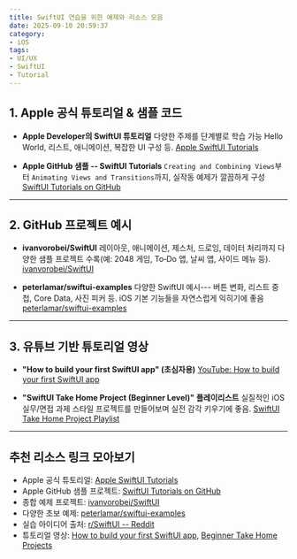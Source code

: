 ```yaml
---
title: SwiftUI 연습을 위한 예제와 리소스 모음
date: 2025-09-10 20:59:37
category:
- iOS
tags:
- UI/UX
- SwiftUI
- Tutorial
---
```


## 1. Apple 공식 튜토리얼 & 샘플 코드

- **Apple Developer의 SwiftUI 튜토리얼** 다양한 주제를 단계별로 학습 가능 
  Hello World, 리스트, 애니메이션, 복잡한 UI 구성 등. [Apple SwiftUI Tutorials](https://developer.apple.com/tutorials/swiftui/?utm_source=chatgpt.com)

- **Apple GitHub 샘플 -- SwiftUI Tutorials**
  `Creating and Combining Views`부터 `Animating Views and Transitions`까지, 실작동 예제가 깔끔하게 구성 [SwiftUI Tutorials on GitHub](https://github.com/apple-sample-code/SwiftUI-Tutorials?utm_source=chatgpt.com)

------------------------------------------------------------------------

## 2. GitHub 프로젝트 예시

- **ivanvorobei/SwiftUI**
  레이아웃, 애니메이션, 제스처, 드로잉, 데이터 처리까지 다양한 샘플 프로젝트 수록(예: 2048 게임, To‑Do 앱, 날씨 앱, 사이드 메뉴 등). [ivanvorobei/SwiftUI](https://github.com/ivanvorobei/SwiftUI?utm_source=chatgpt.com)

- **peterlamar/swiftui-examples**
  다양한 SwiftUI 예시--- 버튼 변화, 리스트 중첩, Core Data, 사진 피커 등. iOS 기본 기능들을 자연스럽게 익히기에 좋음 [peterlamar/swiftui-examples](https://github.com/peterlamar/swiftui-examples?utm_source=chatgpt.com)

------------------------------------------------------------------------

## 3. 유튜브 기반 튜토리얼 영상

- **"How to build your first SwiftUI app" (초심자용)**
  [YouTube: How to build your first SwiftUI app](https://www.youtube.com/watch?v=n1PeOa3qXy8&utm_source=chatgpt.com)

- **"SwiftUI Take Home Project (Beginner Level)" 플레이리스트**
  실질적인 iOS 실무/면접 과제 스타일 프로젝트를 만들어보며 실전 감각 키우기에 좋음.
  [SwiftUI Take Home Project Playlist](https://www.youtube.com/playlist?list=PLvUWi5tdh92yKhrDU_E04WtfbNO4wP1YH&utm_source=chatgpt.com)

------------------------------------------------------------------------

## 추천 리소스 링크 모아보기

- Apple 공식 튜토리얼: [Apple SwiftUI Tutorials](https://developer.apple.com/tutorials/swiftui/?utm_source=chatgpt.com)
- Apple GitHub 샘플 프로젝트: [SwiftUI Tutorials on GitHub](https://github.com/apple-sample-code/SwiftUI-Tutorials?utm_source=chatgpt.com)
- 종합 예제 프로젝트: [ivanvorobei/SwiftUI](https://github.com/ivanvorobei/SwiftUI?utm_source=chatgpt.com)
- 다양한 초보 예제: [peterlamar/swiftui-examples](https://github.com/peterlamar/swiftui-examples?utm_source=chatgpt.com)
- 실습 아이디어 출처: [r/SwiftUI -- Reddit](https://www.reddit.com/r/SwiftUI/comments/16bxdqy/project_ideas_for_a_beginner/?utm_source=chatgpt.com)
- 튜토리얼 영상: [How to build your first SwiftUI app](https://www.youtube.com/watch?v=n1PeOa3qXy8&utm_source=chatgpt.com), [Beginner Take Home Projects](https://www.youtube.com/playlist?list=PLvUWi5tdh92yKhrDU_E04WtfbNO4wP1YH&utm_source=chatgpt.com)
